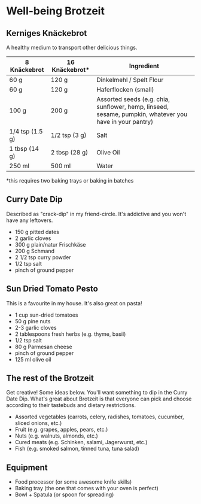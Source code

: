 # Well-being Brotzeit

## Kerniges Knäckebrot
A healthy medium to transport other delicious things.

| 8 Knäckebrot | 16 Knäckebrot* | Ingredient |
| --- | --- | --- | 
| 60 g | 120 g | Dinkelmehl / Spelt Flour |
| 60 g | 120 g | Haferflocken (small) |
| 100 g | 200 g | Assorted seeds (e.g. chia, sunflower, hemp, linseed, sesame, pumpkin, whatever you have in your pantry) |
| 1/4 tsp (1.5 g) | 1/2 tsp (3 g) | Salt |
| 1 tbsp (14 g) | 2 tbsp (28 g) | Olive Oil |
| 250 ml | 500 ml | Water |

*this requires two baking trays or baking in batches

## Curry Date Dip
Described as "crack-dip" in my friend-circle. It's addictive and you won't have any leftovers.

* 150 g pitted dates
* 2 garlic cloves
* 300 g plain/natur Frischkäse 
* 200 g Schmand
* 2 1/2 tsp curry powder
* 1/2 tsp salt
* pinch of ground pepper

## Sun Dried Tomato Pesto
This is a favourite in my house. It's also great on pasta!

* 1 cup sun-dried tomatoes
* 50 g pine nuts
* 2-3 garlic cloves
* 2 tablespoons fresh herbs (e.g. thyme, basil)
* 1/2 tsp salt
* 80 g Parmesan cheese
* pinch of ground pepper
* 125 ml olive oil

## The rest of the Brotzeit
Get creative! Some ideas below. You'll want something to dip in the Curry Date Dip. What's great about Brotzeit is that everyone can pick and choose according to their tastebuds and dietary restrictions.

* Assorted vegetables (carrots, celery, radishes, tomatoes, cucumber, sliced onions, etc.)
* Fruit (e.g. grapes, apples, pears, etc.)
* Nuts (e.g. walnuts, almonds, etc.)
* Cured meats (e.g. Schinken, salami, Jagerwurst, etc.)
* Fish (e.g. smoked salmon, tinned tuna, tuna salad)

## Equipment
* Food processor (or some awesome knife skills)
* Baking tray (the one that comes with your oven is perfect)
* Bowl + Spatula (or spoon for spreading)
